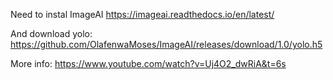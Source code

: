 Need to instal ImageAI
https://imageai.readthedocs.io/en/latest/

And download yolo:
https://github.com/OlafenwaMoses/ImageAI/releases/download/1.0/yolo.h5

More info:
https://www.youtube.com/watch?v=Uj4O2_dwRiA&t=6s
